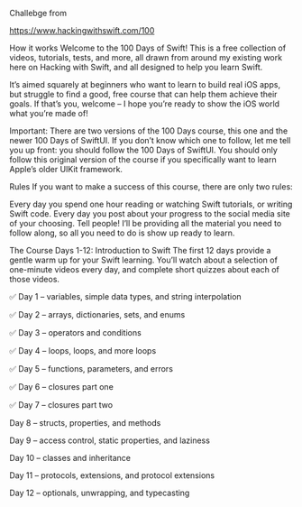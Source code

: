 Challebge from 

https://www.hackingwithswift.com/100



How it works
Welcome to the 100 Days of Swift! This is a free collection of videos, tutorials, tests, and more, all drawn from around my existing work here on Hacking with Swift, and all designed to help you learn Swift.

It’s aimed squarely at beginners who want to learn to build real iOS apps, but struggle to find a good, free course that can help them achieve their goals. If that’s you, welcome – I hope you’re ready to show the iOS world what you’re made of!

Important: There are two versions of the 100 Days course, this one and the newer 100 Days of SwiftUI. If you don’t know which one to follow, let me tell you up front: you should follow the 100 Days of SwiftUI. You should only follow this original version of the course if you specifically want to learn Apple’s older UIKit framework.

Rules
If you want to make a success of this course, there are only two rules:

Every day you spend one hour reading or watching Swift tutorials, or writing Swift code.
Every day you post about your progress to the social media site of your choosing. Tell people!
I’ll be providing all the material you need to follow along, so all you need to do is show up ready to learn.

The Course
Days 1-12: Introduction to Swift
The first 12 days provide a gentle warm up for your Swift learning. You’ll watch about a selection of one-minute videos every day, and complete short quizzes about each of those videos.

:white_check_mark: Day 1 – variables, simple data types, and string interpolation 

:white_check_mark: Day 2 – arrays, dictionaries, sets, and enums

:white_check_mark: Day 3 – operators and conditions

:white_check_mark: Day 4 – loops, loops, and more loops

:white_check_mark: Day 5 – functions, parameters, and errors

:white_check_mark: Day 6 – closures part one

:white_check_mark: Day 7 – closures part two

Day 8 – structs, properties, and methods

Day 9 – access control, static properties, and laziness

Day 10 – classes and inheritance

Day 11 – protocols, extensions, and protocol extensions

Day 12 – optionals, unwrapping, and typecasting
